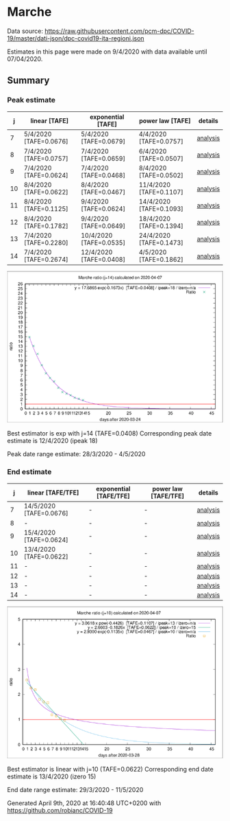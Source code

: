 # Marche


Data source: https://raw.githubusercontent.com/pcm-dpc/COVID-19/master/dati-json/dpc-covid19-ita-regioni.json

Estimates in this page were made on 9/4/2020 with data available until 07/04/2020.


## Summary 

### Peak estimate 
|j|linear [TAFE]|exponential [TAFE]|power law [TAFE]|details|
|---|----|-----------|---------|-------|
|7|5/4/2020 [TAFE=0.0676]|5/4/2020 [TAFE=0.0679]|4/4/2020 [TAFE=0.0757]|[analysis](COVID-19_marche_j7_2020-04-07.md)|
|8|7/4/2020 [TAFE=0.0757]|7/4/2020 [TAFE=0.0659]|6/4/2020 [TAFE=0.0507]|[analysis](COVID-19_marche_j8_2020-04-07.md)|
|9|7/4/2020 [TAFE=0.0624]|7/4/2020 [TAFE=0.0468]|8/4/2020 [TAFE=0.0502]|[analysis](COVID-19_marche_j9_2020-04-07.md)|
|10|8/4/2020 [TAFE=0.0622]|8/4/2020 [TAFE=0.0467]|11/4/2020 [TAFE=0.1107]|[analysis](COVID-19_marche_j10_2020-04-07.md)|
|11|8/4/2020 [TAFE=0.1125]|9/4/2020 [TAFE=0.0624]|14/4/2020 [TAFE=0.1093]|[analysis](COVID-19_marche_j11_2020-04-07.md)|
|12|8/4/2020 [TAFE=0.1782]|9/4/2020 [TAFE=0.0649]|18/4/2020 [TAFE=0.1394]|[analysis](COVID-19_marche_j12_2020-04-07.md)|
|13|7/4/2020 [TAFE=0.2280]|10/4/2020 [TAFE=0.0535]|24/4/2020 [TAFE=0.1473]|[analysis](COVID-19_marche_j13_2020-04-07.md)|
|14|7/4/2020 [TAFE=0.2674]|12/4/2020 [TAFE=0.0408]|4/5/2020 [TAFE=0.1862]|[analysis](COVID-19_marche_j14_2020-04-07.md)|

![best peak estimate](COVID-19_marche_j14_2020-04-07.png)

Best estimator is exp with j=14 (TAFE=0.0408)
Corresponding peak date estimate is 12/4/2020 (ipeak 18)


Peak date range estimate: 28/3/2020 - 4/5/2020

### End estimate 
|j|linear [TAFE/TFE]|exponential [TAFE/TFE]|power law [TAFE/TFE]|details|
|---|----|-----------|---------|-------|
|7|14/5/2020 [TAFE=0.0676]|-|-|[analysis](COVID-19_marche_j7_2020-04-07.md)|
|8|-|-|-|[analysis](COVID-19_marche_j8_2020-04-07.md)|
|9|15/4/2020 [TAFE=0.0624]|-|-|[analysis](COVID-19_marche_j9_2020-04-07.md)|
|10|13/4/2020 [TAFE=0.0622]|-|-|[analysis](COVID-19_marche_j10_2020-04-07.md)|
|11|-|-|-|[analysis](COVID-19_marche_j11_2020-04-07.md)|
|12|-|-|-|[analysis](COVID-19_marche_j12_2020-04-07.md)|
|13|-|-|-|[analysis](COVID-19_marche_j13_2020-04-07.md)|
|14|-|-|-|[analysis](COVID-19_marche_j14_2020-04-07.md)|

![best zero estimate](COVID-19_marche_j10_2020-04-07.png)

Best estimator is linear with j=10 (TAFE=0.0622)
Corresponding end date estimate is 13/4/2020 (izero 15)


End date range estimate: 29/3/2020 - 11/5/2020

Generated April 9th, 2020 at 16:40:48 UTC+0200 with https://github.com/robianc/COVID-19
